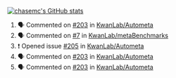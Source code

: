[![chasemc's GitHub stats](https://github-readme-stats.vercel.app/api?username=chasemc)](https://github.com/anuraghazra/github-readme-stats)


<!--START_SECTION:activity-->
1. 🗣 Commented on [#203](https://github.com/KwanLab/Autometa/issues/203) in [KwanLab/Autometa](https://github.com/KwanLab/Autometa)
2. 🗣 Commented on [#7](https://github.com/KwanLab/metaBenchmarks/issues/7) in [KwanLab/metaBenchmarks](https://github.com/KwanLab/metaBenchmarks)
3. ❗️ Opened issue [#205](https://github.com/KwanLab/Autometa/issues/205) in [KwanLab/Autometa](https://github.com/KwanLab/Autometa)
4. 🗣 Commented on [#203](https://github.com/KwanLab/Autometa/issues/203) in [KwanLab/Autometa](https://github.com/KwanLab/Autometa)
5. 🗣 Commented on [#203](https://github.com/KwanLab/Autometa/issues/203) in [KwanLab/Autometa](https://github.com/KwanLab/Autometa)
<!--END_SECTION:activity-->

